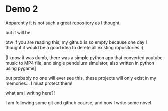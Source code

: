 # Demo 2

Apparently it is not such a great repository as I thought.

but it will be

btw if you are reading this, my github is so empty because one day I thought it would be a good idea to delete all existing ropositories :(

[I know it was dumb, there was a simple python app that converted youtube music to MP4 file, and single pendulum simulator, also written in python using pygame]

but probably no one will ever see this, these projects will only exist in my memories... I must protect them!

what am I writing here?!

I am following some git and github course, and now I write some novel 